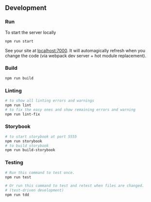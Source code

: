 ## Development

### Run

To start the server locally

```bash
npm run start
```

See your site at [localhost:7000](http://localhost:7000). It will automagically refresh when you change the code (via webpack dev server + hot module replacement).

### Build

```bash
npm run build
```

### Linting

```bash
# to show all linting errors and warnings
npm run lint
# to fix the easy ones and show remaining errors and warning
npm run lint-fix
```

### Storybook

```bash
# to start storybook at port 5555
npm run storybook
# to build storybook
npm run build-storybook
```

### Testing

```bash
# Run this command to test once.
npm run test

# Or run this command to test and retest when files are changed.
# (test-driven development)
npm run tdd
```
